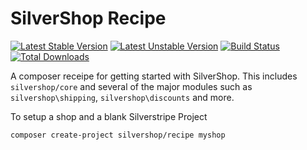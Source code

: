# SilverShop Recipe

[![Latest Stable Version](https://poser.pugx.org/silvershop/recipe/v/stable.png)](https://packagist.org/packages/silvershop/recipe)
[![Latest Unstable Version](https://poser.pugx.org/silvershop/recipe/v/unstable.png)](https://packagist.org/packages/silvershop/recipe)
[![Build Status](https://travis-ci.com/silvershop/recipe-silvershop.svg?branch=master)](http://travis-ci.org/silvershop/recipe-silvershop)
[![Total Downloads](https://poser.pugx.org/silvershop/recipe/downloads.png)](https://packagist.org/packages/silvershop/recipe)

A composer receipe for getting started with SilverShop. This includes `silvershop/core` and several of the major modules
such as `silvershop\shipping`, `silvershop\discounts` and more.

To setup a shop and a blank Silverstripe Project

```
composer create-project silvershop/recipe myshop
```

